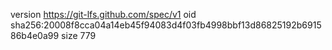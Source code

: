 version https://git-lfs.github.com/spec/v1
oid sha256:20008f8cca04a14eb45f94083d4f03fb4998bbf13d86825192b691586b4e0a99
size 779
